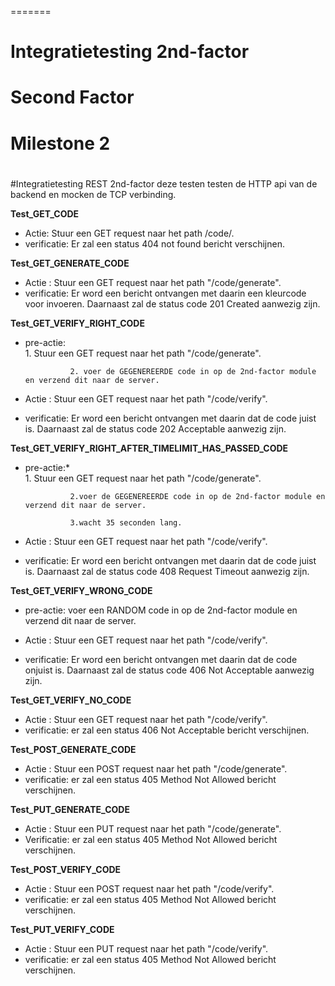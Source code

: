 =======
# Integratietesting 2nd-factor

# Second Factor

# Milestone 2

#

#Integratietesting REST 2nd-factor
deze testen testen de HTTP api van de backend en mocken de TCP verbinding.

**Test_GET_CODE**

* Actie:		Stuur een GET request naar het path /code/.
* verificatie:	Er zal een status 404 not found bericht verschijnen.

**Test_GET_GENERATE_CODE**

* Actie :		Stuur een GET request naar het path "/code/generate".
* verificatie:  Er word een bericht ontvangen met daarin een kleurcode voor invoeren. 
				Daarnaast zal de status code 201 Created aanwezig zijn. 
				
**Test_GET_VERIFY_RIGHT_CODE**

* pre-actie:	
				1. Stuur een GET request naar het path "/code/generate".
				
			    2. voer de GEGENEREERDE code in op de 2nd-factor module en verzend dit naar de server.		 

* Actie :		Stuur een GET request naar het path "/code/verify".
* verificatie:	Er word een bericht ontvangen met daarin dat de code juist is. 
				Daarnaast zal de status code 202 Acceptable aanwezig zijn. 

**Test_GET_VERIFY_RIGHT_AFTER_TIMELIMIT_HAS_PASSED_CODE**

* pre-actie:*	
				1. Stuur een GET request naar het path "/code/generate".
				
				2.voer de GEGENEREERDE code in op de 2nd-factor module en verzend dit naar de server.	 
				
				3.wacht 35 seconden lang.
			 
* Actie :		Stuur een GET request naar het path "/code/verify".
* verificatie:	Er word een bericht ontvangen met daarin dat de code juist is. 
				Daarnaast zal de status code 408 Request Timeout aanwezig zijn. 

**Test_GET_VERIFY_WRONG_CODE**

* pre-actie:	voer een RANDOM code in op de 2nd-factor module en verzend dit naar de server.		 

* Actie :		Stuur een GET request naar het path "/code/verify".
* verificatie:	Er word een bericht ontvangen met daarin dat de code onjuist is. 
				Daarnaast zal de status code 406 Not Acceptable aanwezig zijn. 

**Test_GET_VERIFY_NO_CODE**

* Actie :		Stuur een GET request naar het path "/code/verify".
* verificatie: 	er zal een status 406  Not Acceptable bericht verschijnen.

**Test_POST_GENERATE_CODE**

* Actie :		Stuur een POST request naar het path "/code/generate".
* verificatie:	er zal een status 405  Method Not Allowed bericht verschijnen.

**Test_PUT_GENERATE_CODE**

* Actie :		Stuur een PUT request naar het path "/code/generate".
* Verificatie:	er zal een status 405  Method Not Allowed bericht verschijnen.

**Test_POST_VERIFY_CODE**

* Actie :		Stuur een POST request naar het path "/code/verify".
* verificatie:	er zal een status 405  Method Not Allowed bericht verschijnen.

**Test_PUT_VERIFY_CODE**

* Actie :		Stuur een PUT request naar het path "/code/verify".
* verificatie:	er zal een status 405  Method Not Allowed bericht verschijnen.		 



